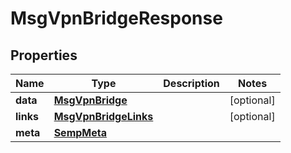 

# MsgVpnBridgeResponse


## Properties

| Name | Type | Description | Notes |
|------------ | ------------- | ------------- | -------------|
|**data** | [**MsgVpnBridge**](MsgVpnBridge.md) |  |  [optional] |
|**links** | [**MsgVpnBridgeLinks**](MsgVpnBridgeLinks.md) |  |  [optional] |
|**meta** | [**SempMeta**](SempMeta.md) |  |  |



